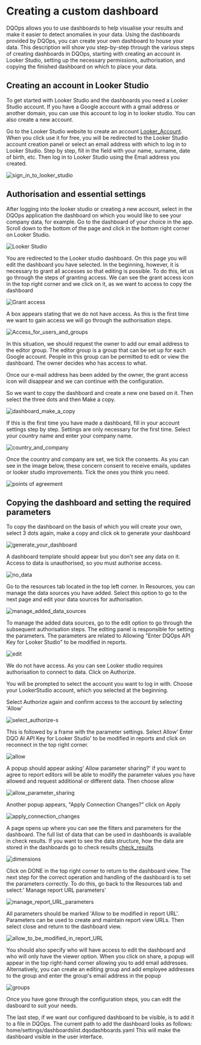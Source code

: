 # Creating a custom dashboard

DQOps allows you to use dashboards to help visualise your results and make it easier to detect 
anomalies in your data.
Using the dashboards provided by DQOps, you can create your own dashboard to house your data.
This description will show you step-by-step through the various steps of creating dashboards 
in DQOps, starting with creating an account in Looker Studio, setting up the necessary permissions, 
authorisation, and copying the finished dashboard on which to place your data.

## Creating an account in Looker Studio

To get started with Looker Studio and the dashboards you need a Looker Studio account.
If you have a Google account with a gmail address or another domain, you can use this account to log in to looker studio.
You can also create a new account. 

Go to the Looker Studio website to create an account [Looker_Account](https://lookerstudio.google.com/overview).
When you click use it for free, you will be redirected to the Looker Studio account creation panel or select an email address with which to log in to Looker Studio. Step by step, fill in the field with your name, surname, date of birth, etc. Then log in to Looker Studio using the Email address you created.

![sign_in_to_looker_studio](https://dqops.com/docs/images/working-with-dqo/creating-custom-dashboard/sign-in-to-looker-studio-o.png)

## Authorisation and essential settings

After logging into the looker studio or creating a new account, select in the DQOps application the dashboard on
which you would like to see your company data, for example.
Go to the dashboard of your choice in the app. Scroll down to the bottom of the page and click in the bottom right corner on Looker Studio.

![Looker Studio](https://dqops.com/docs/images/working-with-dqo/creating-custom-dashboard/looker-studio.png)

You are redirected to the Looker studio dashboard.  On this page you will edit the dashboard you have selected. In the beginning, however, it is necessary to grant all accesses so that editing is possible.  To do this, let us go through the steps of granting access. 
We can see the grant access icon in the top right corner and we click on it, as we want to access to copy the dashboard
    
![Grant access](https://dqops.com/docs/images/working-with-dqo/creating-custom-dashboard/grant-access-a.png)

 A box appears stating that we do not have access. As this is the first time we want to gain access we will go through the authorisation steps. 
 
![Access_for_users_and_groups](https://dqops.com/docs/images/working-with-dqo/creating-custom-dashboard/access-for-users-and-groups-a.png)

In this situation, we should request the owner to add our email address to the editor group. The editor group is a group that can be set up for each Google account. People in this group can be permitted to edit or view the dashboard.
The owner decides who has access to what.

 Once our e-mail address has been added by the owner, the grant access icon will disappear and we can continue with the configuration.

 So we want to copy the dashboard and create a new one based on it. Then select the three dots and then Make a copy. 
 
![dashboard_make_a_copy](https://dqops.com/docs/images/working-with-dqo/creating-custom-dashboard/dashboard-make-a-copy.png)

 If this is the first time you have made a dashboard, fill in your account settings step by step. Settings are only necessary for the first time.
 Select your country name and enter your company name.

 ![country_and_company](https://dqops.com/docs/images/working-with-dqo/creating-custom-dashboard/country-and-company.png)

Once the country and company are set, we tick the consents.
As you can see in the image below, these concern consent to receive emails, updates or looker studio improvements. Tick the ones you think you need.

![points of agreement](https://dqops.com/docs/images/working-with-dqo/creating-custom-dashboard/points-of-agreement.png)

## Copying the dashboard and setting the required parameters 

 To copy the dashboard on the basis of which you will create your own, select 3 dots again, make a copy and click ok to generate your dashboard 
 
![generate_your_dashboard](https://dqops.com/docs/images/working-with-dqo/creating-custom-dashboard/generate-your-dashboard.png)

 A dashboard template should appear but you don't see any data on it. Access to data is unauthorised, so you must authorise access.
 
![no_data](https://dqops.com/docs/images/working-with-dqo/creating-custom-dashboard/no-data.png)

Go to the resources tab located in the top left corner. In Resources, you can manage the data sources you have added. Select this option to go to the next page and edit your data sources for authorisation.
 
![manage_added_data_sources](https://dqops.com/docs/images/working-with-dqo/creating-custom-dashboard/manage-added-data-sources.png)

To manage the added data sources, go to the edit option to go through the subsequent authorisation steps. The editing panel is responsible for setting the parameters. The parameters are related to Allowing "Enter DQOps API Key for Looker Studio" to be modified in reports.
 
![edit](https://dqops.com/docs/images/working-with-dqo/creating-custom-dashboard/edit.png)
 
 We do not have access. As you can see Looker studio requires authorisation to connect to data. Click on Authorize.

 You will be prompted to select the account you want to log in with. Choose your LookerStudio account, which you selected at the beginning. 

 Select Authorize again and confirm access to the account by selecting 'Allow'

![select_authorize-s](https://dqops.com/docs/images/working-with-dqo/creating-custom-dashboard/select-authorize-s.png)


This is followed by a frame with the parameter settings. 
Select Allow' Enter DQO AI API Key for Looker Studio' to be modified in reports and click on reconnect in the top right corner.

![allow](https://dqops.com/docs/images/working-with-dqo/creating-custom-dashboard/allow-s.png)

 A popup should appear asking' Allow parameter sharing?' if you want to agree to report editors will be able to modify the parameter values you have allowed and request additional or different data. Then choose allow
 
![allow_parameter_sharing](https://dqops.com/docs/images/working-with-dqo/creating-custom-dashboard/allow-parameter-sharing.png)
 
 Another popup appears, "Apply Connection Changes?" click on Apply 
 
![apply_connection_changes](https://dqops.com/docs/images/working-with-dqo/creating-custom-dashboard/apply-connection-changes.png)
 
A page opens up where you can see the filters and parameters for the dashboard. The full list of data that can be used in dashboards is available in check results. If you want to see the data structure, how the data are stored in the dashboards go to check results [check_results](../../reference/parquetfiles/check_results.md)

![dimensions](https://dqops.com/docs/images/working-with-dqo/creating-custom-dashboard/dimensions.png)

 Click on DONE in the top right corner to return to the dashboard view.
 The next step for the correct operation and handling of the dashboard is to set the parameters correctly. To do this, go back to the Resources tab
 and select:' Manage report URL parameters'
 
![manage_report_URL_parameters](https://dqops.com/docs/images/working-with-dqo/creating-custom-dashboard/manage-report-url-parameters.png)
 
All parameters should be marked 'Allow to be modified in report URL'. Parameters can be used to create and maintain report view URLs. Then select close and return to the dashboard view. 

![allow_to_be_modified_in_report_URL](https://dqops.com/docs/images/working-with-dqo/creating-custom-dashboard/allow-to-be-modified-in-report-url.png)

 You should also specify who will have access to edit the dashboard and who will only have the viewer option. When you click on share, a popup will appear in the top right-hand corner
 allowing you to add email addresses. Alternatively, you can create an editing group and add employee addresses to the group and enter the group's email address in the popup 

![groups](https://dqops.com/docs/images/working-with-dqo/creating-custom-dashboard/groups.png)
 
Once you have gone through the configuration steps, you can edit the dasboard to suit your needs.

The last step, if we want our configured dashboard to be visible, is to add it to a file in DQOps. The current path to add the dashboard looks as follows: home/settings/dashboardslist.dqodashboards.yaml
This will make the dashboard visible in the user interface. 